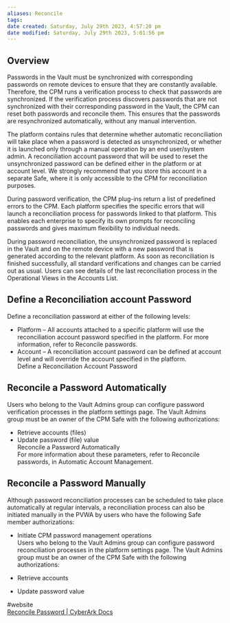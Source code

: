 ```yaml
---
aliases: Reconcile
tags: 
date created: Saturday, July 29th 2023, 4:57:20 pm
date modified: Saturday, July 29th 2023, 5:01:56 pm
---
```


## Overview

Passwords in the Vault must be synchronized with corresponding passwords on remote devices to ensure that they are constantly available. Therefore, the CPM runs a verification process to check that passwords are synchronized. If the verification process discovers passwords that are not synchronized with their corresponding password in the Vault, the CPM can reset both passwords and reconcile them. This ensures that the passwords are resynchronized automatically, without any manual intervention.

The platform contains rules that determine whether automatic reconciliation will take place when a password is detected as unsynchronized, or whether it is launched only through a manual operation by an end user/system admin. A reconciliation account password that will be used to reset the unsynchronized password can be defined either in the platform or at account level. We strongly recommend that you store this account in a separate Safe, where it is only accessible to the CPM for reconciliation purposes.

During password verification, the CPM plug-ins return a list of predefined errors to the CPM. Each platform specifies the specific errors that will launch a reconciliation process for passwords linked to that platform. This enables each enterprise to specify its own prompts for reconciling passwords and gives maximum flexibility to individual needs.

During password reconciliation, the unsynchronized password is replaced in the Vault and on the remote device with a new password that is generated according to the relevant platform. As soon as reconciliation is finished successfully, all standard verifications and changes can be carried out as usual. Users can see details of the last reconciliation process in the Operational Views in the Accounts List.

## Define a Reconciliation account Password

Define a reconciliation password at either of the following levels:

- Platform – All accounts attached to a specific platform will use the reconciliation account password specified in the platform. For more information, refer to Reconcile passwords.  
- Account – A reconciliation account password can be defined at account level and will override the account specified in the platform.  
Define a Reconciliation Account Password

## Reconcile a Password Automatically

Users who belong to the Vault Admins group can configure password verification processes in the platform settings page. The Vault Admins group must be an owner of the CPM Safe with the following authorizations:

- Retrieve accounts (files)  
- Update password (file) value  
Reconcile a Password Automatically  
For more information about these parameters, refer to Reconcile passwords, in Automatic Account Management.

## Reconcile a Password Manually

Although password reconciliation processes can be scheduled to take place automatically at regular intervals, a reconciliation process can also be initiated manually in the PVWA by users who have the following Safe member authorizations:

- Initiate CPM password management operations  
Users who belong to the Vault Admins group can configure password reconciliation processes in the platform settings page. The Vault Admins group must be an owner of the CPM Safe with the following authorizations:

- Retrieve accounts  
- Update password value

#website  
[Reconcile Password | CyberArk Docs](https://docs.cyberark.com/PAS/Latest/en/Content/PASIMP/Reconciling-Passwords.htm#Defineareconciliationaccountpassword)